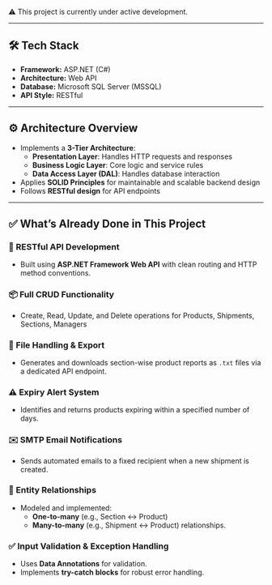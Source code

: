 ⚠️ This project is currently under active development.

---

## 🛠 Tech Stack

- **Framework:** ASP.NET (C#)
- **Architecture:** Web API
- **Database:** Microsoft SQL Server (MSSQL)
- **API Style:** RESTful

---

## ⚙️ Architecture Overview

- Implements a **3-Tier Architecture**:
  - **Presentation Layer**: Handles HTTP requests and responses
  - **Business Logic Layer**: Core logic and service rules
  - **Data Access Layer (DAL)**: Handles database interaction
- Applies **SOLID Principles** for maintainable and scalable backend design
- Follows **RESTful design** for API endpoints

---
## ✅ What’s Already Done in This Project

### 🔧 RESTful API Development
- Built using **ASP.NET Framework Web API** with clean routing and HTTP method conventions.
  
### 📦 Full CRUD Functionality
- Create, Read, Update, and Delete operations for Products, Shipments, Sections, Managers

### 📁 File Handling & Export
- Generates and downloads section-wise product reports as `.txt` files via a dedicated API endpoint.

### ⚠️ Expiry Alert System
- Identifies and returns products expiring within a specified number of days.

### ✉️ SMTP Email Notifications
- Sends automated emails to a fixed recipient when a new shipment is created.

### 🔁 Entity Relationships
- Modeled and implemented:
  - **One-to-many** (e.g., Section ↔ Product)
  - **Many-to-many** (e.g., Shipment ↔ Product) relationships.

### ✅ Input Validation & Exception Handling
- Uses **Data Annotations** for validation.
- Implements **try-catch blocks** for robust error handling.
